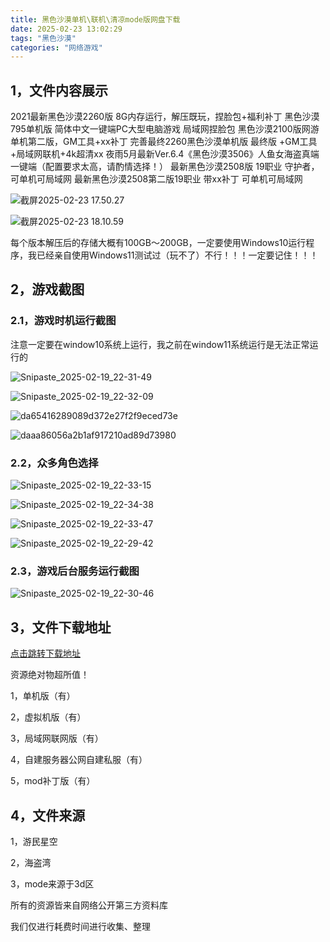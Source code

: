 ```yaml
---
title: 黑色沙漠单机\联机\清凉mode版网盘下载
date: 2025-02-23 13:02:29
tags: "黑色沙漠"
categories: "网络游戏"
---
```



## 1，文件内容展示
2021最新黑色沙漠2260版 8G内存运行，解压既玩，捏脸包+福利补丁
黑色沙漠795单机版 简体中文一键端PC大型电脑游戏 局域网捏脸包
黑色沙漠2100版网游单机第二版，GM工具+xx补丁
完善最终2260黑色沙漠单机版 最终版 +GM工具+局域网联机+4k超清xx
夜雨5月最新Ver.6.4《黑色沙漠3506》人鱼女海盗真端 一键端（配置要求太高，请酌情选择！）
最新黑色沙漠2508版 19职业 守护者，可单机可局域网
最新黑色沙漠2508第二版19职业 带xx补丁 可单机可局域网


![截屏2025-02-23 17.50.27](https://linkee-top-public.oss-cn-hangzhou.aliyuncs.com/ershop/202502231754695.png)



![截屏2025-02-23 18.10.59](https://linkee-top-public.oss-cn-hangzhou.aliyuncs.com/ershop/202502231811061.png)



每个版本解压后的存储大概有100GB～200GB，一定要使用Windows10运行程序，我已经亲自使用Windows11测试过（玩不了）不行！！！一定要记住！！！



## 2，游戏截图

### 2.1，游戏时机运行截图

​	注意一定要在window10系统上运行，我之前在window11系统运行是无法正常运行的

![Snipaste_2025-02-19_22-31-49](https://linkee-top-public.oss-cn-hangzhou.aliyuncs.com/ershop/202502231744103.png)



![Snipaste_2025-02-19_22-32-09](https://linkee-top-public.oss-cn-hangzhou.aliyuncs.com/ershop/202502231743375.png)



![da65416289089d372e27f2f9eced73e](https://linkee-top-public.oss-cn-hangzhou.aliyuncs.com/ershop/202502231752776.jpg)



![daaa86056a2b1af917210ad89d73980](https://linkee-top-public.oss-cn-hangzhou.aliyuncs.com/ershop/202502231751123.jpg)



### 2.2，众多角色选择

![Snipaste_2025-02-19_22-33-15](https://linkee-top-public.oss-cn-hangzhou.aliyuncs.com/ershop/202502231743833.png)



![Snipaste_2025-02-19_22-34-38](https://linkee-top-public.oss-cn-hangzhou.aliyuncs.com/ershop/202502231742181.png)



![Snipaste_2025-02-19_22-33-47](https://linkee-top-public.oss-cn-hangzhou.aliyuncs.com/ershop/202502231743057.png)



![Snipaste_2025-02-19_22-29-42](https://linkee-top-public.oss-cn-hangzhou.aliyuncs.com/ershop/202502231744558.png)



### 2.3，游戏后台服务运行截图

![Snipaste_2025-02-19_22-30-46](https://linkee-top-public.oss-cn-hangzhou.aliyuncs.com/ershop/202502231746832.png)



## 3，文件下载地址
[点击跳转下载地址](https://www.linkee.top/goods-front/pay?id=24&from=ershop)



资源绝对物超所值！

1，单机版（有）

2，虚拟机版（有）

3，局域网联网版（有）

4，自建服务器公网自建私服（有）

5，mod补丁版（有）




## 4，文件来源

1，游民星空

2，海盗湾

3，mode来源于3d区

所有的资源皆来自网络公开第三方资料库

我们仅进行耗费时间进行收集、整理


